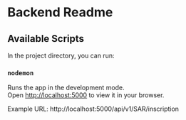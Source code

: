 # Backend Readme

## Available Scripts

In the project directory, you can run:

### `nodemon`

Runs the app in the development mode.\
Open [http://localhost:5000](http://localhost:5000) to view it in your browser.

Example URL: http://localhost:5000/api/v1/SAR/inscription

